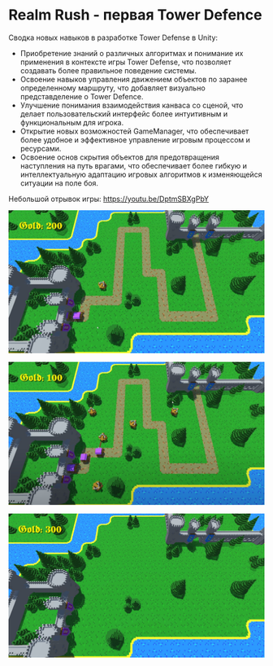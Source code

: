# Realm Rush - первая Tower Defence

Сводка новых навыков в разработке Tower Defense в Unity:

- Приобретение знаний о различных алгоритмах и понимание их применения в контексте игры Tower Defense, что позволяет создавать более правильное поведение системы.
- Освоение навыков управления движением объектов по заранее определенному маршруту, что добавляет визуально представделение о Tower Defence.
- Улучшение понимания взаимодействия канваса со сценой, что делает пользовательский интерфейс более интуитивным и функциональным для игрока.
- Открытие новых возможностей GameManager, что обеспечивает более удобное и эффективное управление игровым процессом и ресурсами.
- Освоение основ скрытия объектов для предотвращения наступления на путь врагами, что обеспечивает более гибкую и интеллектуальную адаптацию игровых алгоритмов к изменяющейся ситуации на поле боя.

Небольшой отрывок игры: https://youtu.be/DptmSBXgPbY

![Screenshot](https://github.com/ZeRcooI/Realm-Rush/blob/main/Assets/Scrennshots/Screenshot%201.jpg)

![Screenshot](https://github.com/ZeRcooI/Realm-Rush/blob/main/Assets/Scrennshots/Screenshot%202.jpg)

![Screenshot](https://github.com/ZeRcooI/Realm-Rush/blob/main/Assets/Scrennshots/Screenshot%203.jpg)
